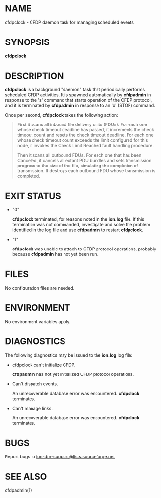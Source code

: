 # NAME

cfdpclock - CFDP daemon task for managing scheduled events

# SYNOPSIS

**cfdpclock**

# DESCRIPTION

**cfdpclock** is a background "daemon" task that periodically performs
scheduled CFDP activities.  It is spawned automatically by **cfdpadmin** in
response to the 's' command that starts operation of the CFDP protocol, and
it is terminated by **cfdpadmin** in response to an 'x' (STOP) command.

Once per second, **cfdpclock** takes the following action:

> First it scans all inbound file delivery units (FDUs).  For each one
> whose check timeout deadline has passed, it increments the check timeout
> count and resets the check timeout deadline.  For each one whose check
> timeout count exceeds the limit configured for this node, it invokes
> the Check Limit Reached fault handling procedure.
>
> Then it scans all outbound FDUs.  For each one that has been Canceled, it
> cancels all extant PDU bundles and sets transmission progress to the size
> of the file, simulating the completion of transmission.  It destroys each
> outbound FDU whose transmission is completed.

# EXIT STATUS

- "0"

    **cfdpclock** terminated, for reasons noted in the **ion.log** file.  If this
    termination was not commanded, investigate and solve the problem identified
    in the log file and use **cfdpadmin** to restart **cfdpclock**.

- "1"

    **cfdpclock** was unable to attach to CFDP protocol operations, probably because
    **cfdpadmin** has not yet been run.

# FILES

No configuration files are needed.

# ENVIRONMENT

No environment variables apply.

# DIAGNOSTICS

The following diagnostics may be issued to the **ion.log** log file:

- cfdpclock can't initialize CFDP.

    **cfdpadmin** has not yet initialized CFDP protocol operations.

- Can't dispatch events.

    An unrecoverable database error was encountered.  **cfdpclock** terminates.

- Can't manage links.

    An unrecoverable database error was encountered.  **cfdpclock** terminates.

# BUGS

Report bugs to <ion-dtn-support@lists.sourceforge.net>

# SEE ALSO

cfdpadmin(1)
